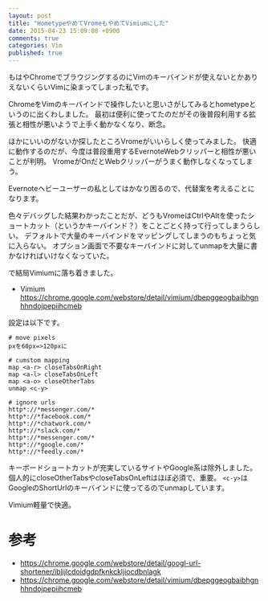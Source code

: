 ```yaml
---
layout: post
title: "HometypeやめてVromeもやめてVimiumにした"
date: 2015-04-23 15:09:08 +0900 
comments: true
categories: Vim
published: true
---
```


もはやChromeでブラウジングするのにVimのキーバインドが使えないとかありえないくらいVimに染まってしまった私です。

ChromeをVimのキーバインドで操作したいと思いさがしてみるとhometypeというのに出くわしました。
最初は便利に使ってたのだがその後普段利用する拡張と相性が悪いようで上手く動かなくなり、断念。

ほかにいいのがないか探したところVromeがいいらしく使ってみました。
快適に動作するのだが、今度は普段重用するEvernoteWebクリッパーと相性が悪いことが判明。
VromeがOnだとWebクリッパーがうまく動作しなくなってしまう。

Evernoteヘビーユーザーの私としてはかなり困るので、代替案を考えることになります。

色々デバッグした結果わかったことだが、どうもVromeはCtrlやAltを使ったショートカット（というかキーバインド？）をことごとく持って行ってしまうらしい。
デフォルトで大量のキーバインドをマッピングしてしまうのもちょっと気に入らない。
オプション画面で不要なキーバインドに対してunmapを大量に書かなければいけなくなっていた。



で結局Vimiumに落ち着きました。

- Vimium <https://chrome.google.com/webstore/detail/vimium/dbepggeogbaibhgnhhndojpepiihcmeb>

設定は以下です。

```
# move pixels
pxを60px=>120pxに

# cumstom mapping
map <a-r> closeTabsOnRight
map <a-l> closeTabsOnLeft
map <a-o> closeOtherTabs
unmap <c-y>

# ignore urls
http*://*messenger.com/*
http*://*facebook.com/*
http*://*chatwork.com/*
http*://*slack.com/*
http*://*messenger.com/*
http*://*google.com/*
http*://*feedly.com/*
```

キーボードショートカットが充実しているサイトやGoogle系は除外しました。
個人的にcloseOtherTabsやcloseTabsOnLeftはほぼ必須で、重要。
`<c-y>`はGoogleのShortUrlのキーバインドに使ってるのでunmapしています。


Vimium軽量で快適。

# 参考

- <https://chrome.google.com/webstore/detail/googl-url-shortener/iblijlcdoidgdpfknkckljiocdbnlagk>
- <https://chrome.google.com/webstore/detail/vimium/dbepggeogbaibhgnhhndojpepiihcmeb>
